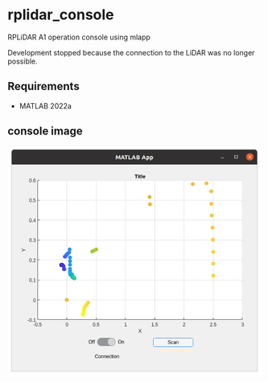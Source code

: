# rplidar_console
RPLiDAR A1 operation console using mlapp

Development stopped because the connection to the LiDAR was no longer possible.

## Requirements
- MATLAB 2022a

## console image
![](assets/console.png)
